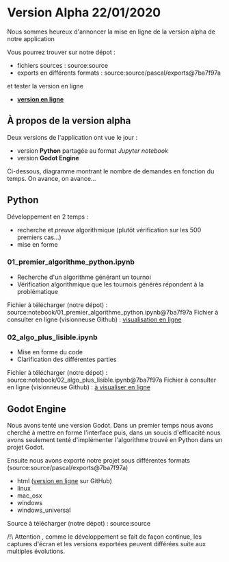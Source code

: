 # Version Alpha 22/01/2020

Nous sommes heureux d'annoncer la mise en ligne de la version alpha de notre application




Vous pourrez trouver sur notre dépot :
* fichiers sources : source:source
* exports en différents formats : source:source/pascal/exports@7ba7f97a

et tester la version en ligne
* **[version en ligne](https://pskalou.github.io/tournoi/source/pascal/exports/html/Tournoi_html5.html)**


## À propos de la version alpha

Deux versions de l'application ont vue le jour : 

* version **Python** partagée au format *Jupyter notebook*
* version **Godot Engine**


Ci-dessous, diagramme montrant le nombre de demandes en fonction du temps. On avance, on avance...




## Python

Développement en 2 temps :

* recherche et *preuve* algorithmique (plutôt vérification sur les 500 premiers cas...)
* mise en forme


### 01\_premier_algorithme\_python.ipynb


* Recherche d'un algorithme générant un tournoi
* Vérification algorithmique que les tournois générés répondent à la problématique


Fichier à télécharger (notre dépot) : source:notebook/01\_premier\_algorithme_python.ipynb@7ba7f97a
Fichier à consulter en ligne (visionneuse Github) : [visualisation en ligne](https://github.com/Pskalou/tournoi/blob/master/notebook/01_premier_algorithme_python.ipynb) 



### 02\_algo_plus\_lisible.ipynb

* Mise en forme du code
* Clarification des différentes parties

Fichier à télécharger (notre dépot) : source:notebook/02_algo\_plus\_lisible.ipynb@7ba7f97a
Fichier à consulter en ligne (visionneuse Github) : [à visualiser en ligne](https://github.com/Pskalou/tournoi/blob/master/notebook/01_premier_algorithme_python.ipynb)




## Godot Engine


Nous avons tenté une version Godot.
Dans un premier temps nous avons cherché à mettre en forme l'interface puis, dans un soucis d'efficacité nous avons seulement tenté d'implémenter l'algorithme trouvé en Python dans un projet Godot.



Ensuite nous avons exporté notre projet sous différentes formats (source:source/pascal/exports@7ba7f97a)

* html ([version en ligne](https://pskalou.github.io/tournoi/source/pascal/exports/html/Tournoi_html5.html) sur GitHub)
*  linux 	
*  mac_osx 	
*  windows 	
*  windows_universal


Source à télécharger (notre dépot) : source:source

/!\ Attention , comme le développement se fait de façon continue, les captures d'écran et les versions exportées peuvent différées suite aux multiples évolutions.